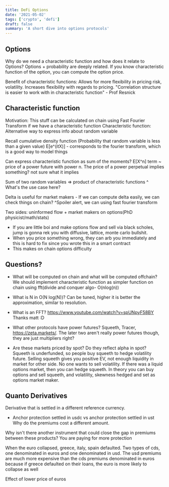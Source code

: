 ```yaml
---
title: DeFi Options
date: '2021-05-02'
tags: ['crypto', 'defi']
draft: false
summary: 'A short dive into options protocols'
---
```


## Options

Why do we need a characteristic function and how does it relate to Options?
Options + probability are deeply related. If you know characteristic function of the option, you can compute the option price.

Benefit of characteristic functions: Allows for more flexibility in pricing risk, volatility. Increases flexibility with regards to pricing.
"Correlation structure is easier to work with in characteristic function" - Prof Resnick

## Characteristic function

Motivation: This stuff can be calculated on chain using Fast Fourier Transform if we have a characteristic function
Characteristic function: Alternative way to express info about random variable

Recall cumulative density function (Probability that random variable is less than a given value)
E[e^(itX)] - corresponds to the fourier transform, which is a good way to model things

Can express characteristic function as sum of the moments? E[X^n] term ~ price of a power future with power n.
The price of a power perpetual implies something? not sure what it implies

Sum of two random variables => product of characteristic functions
^ What's the use case here?

Delta is useful for market makers - If we can compute delta easily, we can check things on chain?
^Spoiler alert, we can using fast fourier transform

Two sides: uninformed flow + market makers on options(PhD physicist/math/stats)

- If you are little boi and make options flow and sell via black scholes, jump is gonna rek you with diffusive, lattice, monte carlo bullshit.
- When you price something wrong, they can arb you immediately and this is hard to fix since you wrote this in a smart contract
- This makes on chain options difficulty

## Questions?

- What will be computed on chain and what will be computed offchain?
  We should implement characteristic function as simpler function on chain using fft(divide and conquer algo- O(nlog(n))

- What is N in O(N log(N))?
  Can be tuned, higher it is better the approximation, similar to resolution.

- What is an FFT?
  https://www.youtube.com/watch?v=spUNpyF58BY
  Thanks matt :D

- What other protocols have power futures?
  Squeeth, Tracer, https://zeta.markets/. The later two aren't really power futures though, they are just multipliers right?

- Are these markets priced by spot? Do they reflect alpha in spot?
  Squeeth is underfunded, so people buy squeeth to hedge volatility future. Selling squeeth gives you positive EV, not enough liquidity in market for other side. No one wants to sell volatility. If there was a liquid options market, then you can hedge squeeth. In theory you can buy options and sell squeeth, and volatility, skewness hedged and set as options market maker.

## Quanto Derivatives

Derivative that is settled in a different reference currency.

- Anchor protection settled in usdc vs anchor protection settled in ust
  Why do the premiums cost a different amount.

Why isn't there another instrument that could close the gap in premiums between these products?
You are paying for more protection

When the euro collapsed, greece, italy, spain defaulted. Two types of cds, one denominated in euros and one denominated in usd. The usd premiums are much more expensive than the cds premiums denominated in euros because if greece defaulted on their loans, the euro is more likely to collapse as well

Effect of lower price of euros
